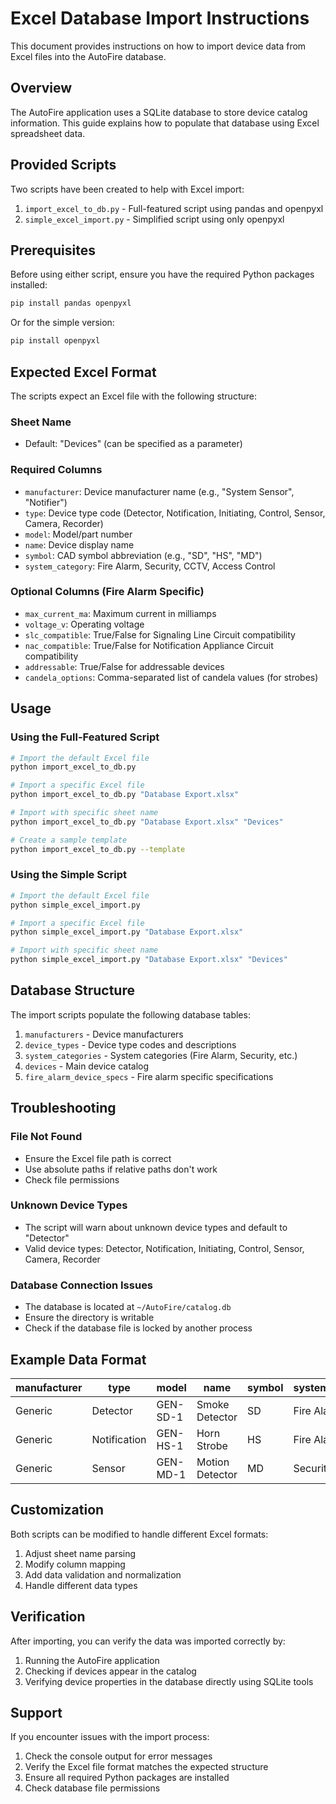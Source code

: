 # Excel Database Import Instructions

This document provides instructions on how to import device data from Excel files into the AutoFire database.

## Overview

The AutoFire application uses a SQLite database to store device catalog information. This guide explains how to populate that database using Excel spreadsheet data.

## Provided Scripts

Two scripts have been created to help with Excel import:

1. `import_excel_to_db.py` - Full-featured script using pandas and openpyxl
2. `simple_excel_import.py` - Simplified script using only openpyxl

## Prerequisites

Before using either script, ensure you have the required Python packages installed:

```bash
pip install pandas openpyxl
```

Or for the simple version:

```bash
pip install openpyxl
```

## Expected Excel Format

The scripts expect an Excel file with the following structure:

### Sheet Name
- Default: "Devices" (can be specified as a parameter)

### Required Columns
- `manufacturer`: Device manufacturer name (e.g., "System Sensor", "Notifier")
- `type`: Device type code (Detector, Notification, Initiating, Control, Sensor, Camera, Recorder)
- `model`: Model/part number
- `name`: Device display name
- `symbol`: CAD symbol abbreviation (e.g., "SD", "HS", "MD")
- `system_category`: Fire Alarm, Security, CCTV, Access Control

### Optional Columns (Fire Alarm Specific)
- `max_current_ma`: Maximum current in milliamps
- `voltage_v`: Operating voltage
- `slc_compatible`: True/False for Signaling Line Circuit compatibility
- `nac_compatible`: True/False for Notification Appliance Circuit compatibility
- `addressable`: True/False for addressable devices
- `candela_options`: Comma-separated list of candela values (for strobes)

## Usage

### Using the Full-Featured Script

```bash
# Import the default Excel file
python import_excel_to_db.py

# Import a specific Excel file
python import_excel_to_db.py "Database Export.xlsx"

# Import with specific sheet name
python import_excel_to_db.py "Database Export.xlsx" "Devices"

# Create a sample template
python import_excel_to_db.py --template
```

### Using the Simple Script

```bash
# Import the default Excel file
python simple_excel_import.py

# Import a specific Excel file
python simple_excel_import.py "Database Export.xlsx"

# Import with specific sheet name
python simple_excel_import.py "Database Export.xlsx" "Devices"
```

## Database Structure

The import scripts populate the following database tables:

1. `manufacturers` - Device manufacturers
2. `device_types` - Device type codes and descriptions
3. `system_categories` - System categories (Fire Alarm, Security, etc.)
4. `devices` - Main device catalog
5. `fire_alarm_device_specs` - Fire alarm specific specifications

## Troubleshooting

### File Not Found
- Ensure the Excel file path is correct
- Use absolute paths if relative paths don't work
- Check file permissions

### Unknown Device Types
- The script will warn about unknown device types and default to "Detector"
- Valid device types: Detector, Notification, Initiating, Control, Sensor, Camera, Recorder

### Database Connection Issues
- The database is located at `~/AutoFire/catalog.db`
- Ensure the directory is writable
- Check if the database file is locked by another process

## Example Data Format

| manufacturer | type | model | name | symbol | system_category | max_current_ma | voltage_v | slc_compatible | nac_compatible | addressable | candela_options |
|--------------|------|-------|------|--------|-----------------|----------------|-----------|----------------|----------------|-------------|-----------------|
| Generic | Detector | GEN-SD-1 | Smoke Detector | SD | Fire Alarm | 0.3 | 24.0 | TRUE | FALSE | TRUE | |
| Generic | Notification | GEN-HS-1 | Horn Strobe | HS | Fire Alarm | 3.5 | 24.0 | TRUE | TRUE | TRUE | 15,30,75,95,110,135,185 |
| Generic | Sensor | GEN-MD-1 | Motion Detector | MD | Security | 0.0 | 12.0 | FALSE | FALSE | FALSE | |

## Customization

Both scripts can be modified to handle different Excel formats:

1. Adjust sheet name parsing
2. Modify column mapping
3. Add data validation and normalization
4. Handle different data types

## Verification

After importing, you can verify the data was imported correctly by:

1. Running the AutoFire application
2. Checking if devices appear in the catalog
3. Verifying device properties in the database directly using SQLite tools

## Support

If you encounter issues with the import process:

1. Check the console output for error messages
2. Verify the Excel file format matches the expected structure
3. Ensure all required Python packages are installed
4. Check database file permissions